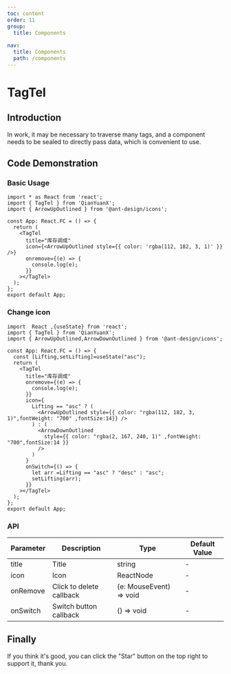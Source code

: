 ```yaml
---
toc: content
order: 11
group:
  title: Components
  
nav:
  title: Components
  path: /components
---
```


# TagTel

## Introduction

In work, it may be necessary to traverse many tags, and a component needs to be sealed to directly pass data, which is convenient to use.

## Code Demonstration

### Basic Usage

```tsx
import * as React from 'react';
import { TagTel } from 'QianYuanX';
import { ArrowUpOutlined } from '@ant-design/icons';

const App: React.FC = () => {
  return (
    <TagTel
      title="库存调成"
      icon={<ArrowUpOutlined style={{ color: 'rgba(112, 182, 3, 1)' }} />}
      onremove={(e) => {
        console.log(e);
      }}
    ></TagTel>
  );
};
export default App;
```
### Change icon
```tsx
import  React ,{useState} from 'react';
import { TagTel } from 'QianYuanX';
import { ArrowUpOutlined,ArrowDownOutlined } from '@ant-design/icons';

const App: React.FC = () => {
  const [Lifting,setLifting]=useState("asc");
  return (
    <TagTel
      title="库存调成"
      onremove={(e) => {
        console.log(e);
      }}
      icon={
        Lifting == "asc" ? (
          <ArrowUpOutlined style={{ color: "rgba(112, 182, 3, 1)",fontWeight: "700" ,fontSize:14}} />
        ) : (
          <ArrowDownOutlined
            style={{ color: "rgba(2, 167, 240, 1)" ,fontWeight: "700",fontSize:14 }}
          />
        )
      }
      onSwitch={() => {
        let arr =Lifting == "asc" ? "desc" : "asc";
        setLifting(arr);
      }}
    ></TagTel>
  );
};
export default App;
```
### API

| Parameter | Description | Type | Default Value |
| --- | --- | --- | --- |
| title | Title | string | - |
| icon | Icon | ReactNode | - |
| onRemove | Click to delete callback | (e: MouseEvent) => void | - |
| onSwitch | Switch button callback | () => void | - |

## Finally

If you think it's good, you can click the "Star" button on the top right to support it, thank you.
